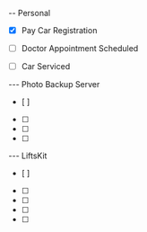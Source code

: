 -- Personal
- [x] Pay Car Registration
- [ ] Doctor Appointment Scheduled
- [ ] Car Serviced


--- Photo Backup Server
- [ ]
- [ ]
- [ ]
- [ ]

--- LiftsKit
- [ ]
- [ ]
- [ ]
- [ ]
- [ ]

